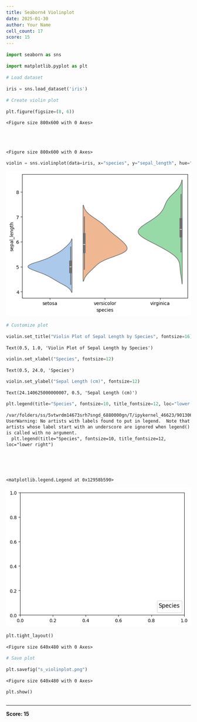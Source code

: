 ```yaml
---
title: Seaborn4 Violinplot
date: 2025-01-30
author: Your Name
cell_count: 17
score: 15
---
```


```python
import seaborn as sns
```


```python
import matplotlib.pyplot as plt
```


```python
# Load dataset
```


```python
iris = sns.load_dataset('iris')

```


```python
# Create violin plot
```


```python
plt.figure(figsize=(8, 6))
```




    <Figure size 800x600 with 0 Axes>




    <Figure size 800x600 with 0 Axes>



```python
violin = sns.violinplot(data=iris, x="species", y="sepal_length", hue="species", split=True, palette="pastel")
```


    
![png](seaborn4_violinplot_files/seaborn4_violinplot_6_0.png)
    



```python
# Customize plot
```


```python
violin.set_title("Violin Plot of Sepal Length by Species", fontsize=16)

```




    Text(0.5, 1.0, 'Violin Plot of Sepal Length by Species')




```python
violin.set_xlabel("Species", fontsize=12)
```




    Text(0.5, 24.0, 'Species')




```python
violin.set_ylabel("Sepal Length (cm)", fontsize=12)
```




    Text(24.140625000000007, 0.5, 'Sepal Length (cm)')




```python
plt.legend(title="Species", fontsize=10, title_fontsize=12, loc="lower right")
```

    /var/folders/ss/5vtwrdm14673srh7sngd_6880000gn/T/ipykernel_46623/901306951.py:1: UserWarning: No artists with labels found to put in legend.  Note that artists whose label start with an underscore are ignored when legend() is called with no argument.
      plt.legend(title="Species", fontsize=10, title_fontsize=12, loc="lower right")





    <matplotlib.legend.Legend at 0x12958b590>




    
![png](seaborn4_violinplot_files/seaborn4_violinplot_11_2.png)
    



```python
plt.tight_layout()
```


    <Figure size 640x480 with 0 Axes>



```python
# Save plot
```


```python
plt.savefig("s_violinplot.png")
```


    <Figure size 640x480 with 0 Axes>



```python
plt.show()

```


```python

```


---
**Score: 15**
